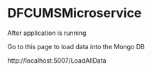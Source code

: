 # DFCUMSMicroservice

After application is running

Go to this page to load data into the Mongo DB

http://localhost:5007/LoadAllData
